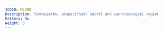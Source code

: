 ```yaml
---
ICD10: M5398
Description: "Dorsopathy, unspecified: Sacral and sacrococcygeal region"
Matters: No
Weight: 0
---
```

